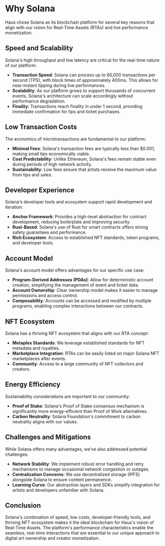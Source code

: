 # Why Solana

Haus chose Solana as its blockchain platform for several key reasons that align with our vision for Real-Time Assets (RTAs) and live performance monetization.

## Speed and Scalability

Solana's high throughput and low latency are critical for the real-time nature of our platform:

- **Transaction Speed**: Solana can process up to 65,000 transactions per second (TPS), with block times of approximately 400ms. This allows for near-instant tipping during live performances.
- **Scalability**: As our platform grows to support thousands of concurrent events, Solana's architecture can scale accordingly without performance degradation.
- **Finality**: Transactions reach finality in under 1 second, providing immediate confirmation for tips and ticket purchases.

## Low Transaction Costs

The economics of microtransactions are fundamental to our platform:

- **Minimal Fees**: Solana's transaction fees are typically less than $0.001, making small tips economically viable.
- **Cost Predictability**: Unlike Ethereum, Solana's fees remain stable even during periods of high network activity.
- **Sustainability**: Low fees ensure that artists receive the maximum value from tips and sales.

## Developer Experience

Solana's developer tools and ecosystem support rapid development and iteration:

- **Anchor Framework**: Provides a high-level abstraction for contract development, reducing boilerplate and improving security.
- **Rust-Based**: Solana's use of Rust for smart contracts offers strong safety guarantees and performance.
- **Rich Ecosystem**: Access to established NFT standards, token programs, and developer tools.

## Account Model

Solana's account model offers advantages for our specific use case:

- **Program-Derived Addresses (PDAs)**: Allow for deterministic account creation, simplifying the management of event and ticket data.
- **Account Ownership**: Clear ownership model makes it easier to manage permissions and access control.
- **Composability**: Accounts can be accessed and modified by multiple programs, enabling complex interactions between our contracts.

## NFT Ecosystem

Solana has a thriving NFT ecosystem that aligns with our RTA concept:

- **Metaplex Standards**: We leverage established standards for NFT metadata and royalties.
- **Marketplace Integration**: RTAs can be easily listed on major Solana NFT marketplaces after events.
- **Community**: Access to a large community of NFT collectors and creators.

## Energy Efficiency

Sustainability considerations are important to our community:

- **Proof of Stake**: Solana's Proof of Stake consensus mechanism is significantly more energy-efficient than Proof of Work alternatives.
- **Carbon Neutrality**: Solana Foundation's commitment to carbon neutrality aligns with our values.

## Challenges and Mitigations

While Solana offers many advantages, we've also addressed potential challenges:

- **Network Stability**: We implement robust error handling and retry mechanisms to manage occasional network congestion or outages.
- **Centralization Concerns**: We use decentralized storage (IPFS) alongside Solana to ensure content permanence.
- **Learning Curve**: Our abstraction layers and SDKs simplify integration for artists and developers unfamiliar with Solana.

## Conclusion

Solana's combination of speed, low costs, developer-friendly tools, and thriving NFT ecosystem makes it the ideal blockchain for Haus's vision of Real-Time Assets. The platform's performance characteristics enable the seamless, real-time interactions that are essential to our unique approach to digital art ownership and creator monetization.
